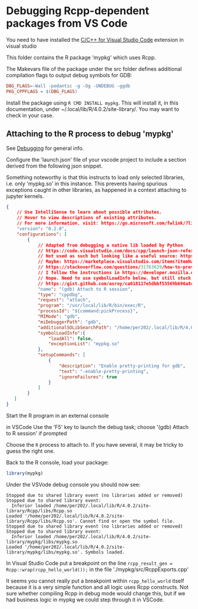 # Debugging Rcpp-dependent packages from VS Code

You need to have installed the [C/C++ for Visual Studio Code](https://code.visualstudio.com/docs/languages/cpp) extension in visual studio

This folder contains the R package 'mypkg' which uses Rcpp.

The Makevars file of the package under the src folder defines additional compilation flags to output debug symbols for GDB:

```makefile
DBG_FLAGS=-Wall -pedantic -g -Og -UNDEBUG -ggdb
PKG_CPPFLAGS = $(DBG_FLAGS)
```

Install the package using `R CMD INSTALL mypkg`. This will install it, in this documentation, under ~/.local/lib/R/4.0.2/site-library/. You may want to check in your case.

## Attaching to the R process to debug 'mypkg'

See [Debugging](https://code.visualstudio.com/docs/editor/debugging) for general info.

Configure the 'launch.json' file of your vscode project to include a section derived from the following json snippet.

Something noteworthy is that this instructs to load only selected libraries, i.e. only 'mypkg.so' in this instance. This prevents having spurious exceptions caught in other libraries, as happened in a context attaching to jupyter kernels.

```json
{
    // Use IntelliSense to learn about possible attributes.
    // Hover to view descriptions of existing attributes.
    // For more information, visit: https://go.microsoft.com/fwlink/?linkid=830387
    "version": "0.2.0",
    "configurations": [
        {
            // Adapted from debugging a native lib loaded by Python
            // https://code.visualstudio.com/docs/cpp/launch-json-reference
            // Not used as such but looking like a useful source: https://www.justinmklam.com/posts/2017/10/vscode-debugger-setup/
            // Maybe: https://marketplace.visualstudio.com/items?itemName=webfreak.debug
            // https://stackoverflow.com/questions/31763639/how-to-prevent-gdb-from-loading-debugging-symbol-for-a-large-library
            // I follow the instructions in https://developer.mozilla.org/en-US/docs/Archive/Mozilla/Using_gdb_on_wimpy_computers . May need adaptation to make it 
            // Nope. Need to use symbolLoadInfo below, but still stuck on libc6 exception
            // https://gist.github.com/asroy/ca018117e5dbbf53569b696a8c89204f
            "name": "(gdb) Attach to R session",
            "type": "cppdbg",
            "request": "attach",
            "program": "/usr/local/lib/R/bin/exec/R",
            "processId": "${command:pickProcess}",
            "MIMode": "gdb",
            "miDebuggerPath": "gdb",
            "additionalSOLibSearchPath": "/home/per202/.local/lib/R/4.0.2/site-library/mypkg/libs",
            "symbolLoadInfo":{
                "loadAll": false,
                "exceptionList": "mypkg.so"
            },
            "setupCommands": [
                {
                    "description": "Enable pretty-printing for gdb",
                    "text": "-enable-pretty-printing",
                    "ignoreFailures": true
                }
            ]
        }
   ]
}
```

Start the R program in an external console

in VSCode Use the 'F5' key to launch the debug task; choose '(gdb) Attach to R session' if prompted 

Choose the `R` process to attach to. If you have several, it may be tricky to guess the right one.

Back to the R console, load your package:

```R
library(mypkg)
```

Under the VSVode debug console you should now see: 

```text
Stopped due to shared library event (no libraries added or removed)
Stopped due to shared library event:
  Inferior loaded /home/per202/.local/lib/R/4.0.2/site-library/Rcpp/libs/Rcpp.so
Loaded '/home/per202/.local/lib/R/4.0.2/site-library/Rcpp/libs/Rcpp.so'. Cannot find or open the symbol file.
Stopped due to shared library event (no libraries added or removed)
Stopped due to shared library event:
  Inferior loaded /home/per202/.local/lib/R/4.0.2/site-library/mypkg/libs/mypkg.so
Loaded '/home/per202/.local/lib/R/4.0.2/site-library/mypkg/libs/mypkg.so'. Symbols loaded.
```

In Visual Studio Code put a breakpoint on the line `rcpp_result_gen = Rcpp::wrap(rcpp_hello_world());` in the file './mypkg/src/RcppExports.cpp'

It seems you cannot really put a breakpoint within `rcpp_hello_world` itself because it is a very simple function and all logic uses Rcpp constructs. Not sure whether compiling Rcpp in debug mode would change this, but if we had business logic in mypkg we could step through it in VSCode.


